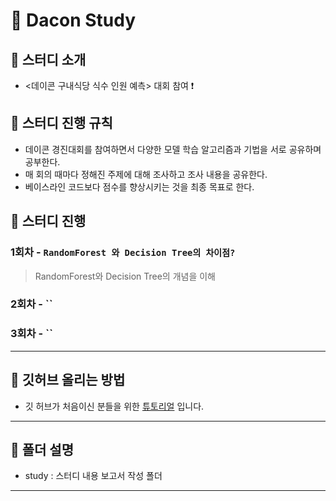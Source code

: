 # :palm_tree: Dacon Study 


## 🎯 스터디 소개
-   <데이콘 구내식당 식수 인원 예측> 대회 참여 ❗️

## :flower_playing_cards: 스터디 진행 규칙
- 데이콘 경진대회를 참여하면서 다양한 모델 학습 알고리즘과 기법을 서로 공유하며 공부한다.
- 매 회의 때마다 정해진 주제에 대해 조사하고 조사 내용을 공유한다.
- 베이스라인 코드보다 점수를 향상시키는 것을 최종 목표로 한다. 

## 📅 스터디 진행

### 1회차 - **`RandomForest 와 Decision Tree의 차이점?`** 
> RandomForest와 Decision Tree의 개념을 이해

### 2회차 - **``**
>

### 3회차 - **``**
>

---
## 🙋 깃허브 올리는 방법

- 깃 허브가 처음이신 분들을 위한 [튜토리얼](https://pobsiz.github.io/Project_BackEndStudy/how_to/github/index.html) 입니다.
---
## :file_folder: 폴더 설명
- study : 스터디 내용 보고서 작성 폴더 
- ---
